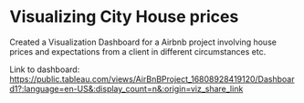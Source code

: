 # Visualizing City House prices

Created a Visualization Dashboard for a Airbnb project involving house prices and expectations from a client in different circumstances etc.

Link to dashboard: https://public.tableau.com/views/AirBnBProject_16808928419120/Dashboard1?:language=en-US&:display_count=n&:origin=viz_share_link
